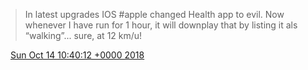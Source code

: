 > In latest upgrades IOS \#apple changed Health app to evil\. Now whenever I have run for 1 hour, it will downplay that by listing it als “walking”\.\.\. sure, at 12 km/u\!

<img src="../../media/tweet.ico" width="12" /> [Sun Oct 14 10:40:12 +0000 2018](https://twitter.com/DromerDenker/status/1051422413043523585)